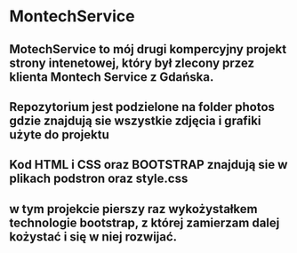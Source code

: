 # MontechService
## MotechService to mój drugi kompercyjny projekt strony intenetowej, który był zlecony przez klienta Montech Service z Gdańska.
## Repozytorium jest podzielone na folder photos gdzie znajdują sie wszystkie zdjęcia i grafiki użyte do projektu
## Kod HTML i CSS oraz BOOTSTRAP znajdują sie w plikach podstron oraz style.css
## w tym projekcie pierszy raz wykożystałkem technologie bootstrap, z której zamierzam dalej kożystać i się w niej rozwijać.
